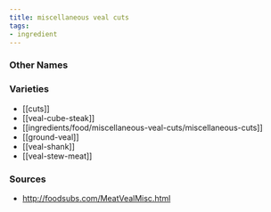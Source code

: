 ```yaml
---
title: miscellaneous veal cuts
tags:
- ingredient
---
```



### Other Names


### Varieties

* [[cuts]]
* [[veal-cube-steak]]
* [[ingredients/food/miscellaneous-veal-cuts/miscellaneous-cuts]]
* [[ground-veal]]
* [[veal-shank]]
* [[veal-stew-meat]]

### Sources
* http://foodsubs.com/MeatVealMisc.html
